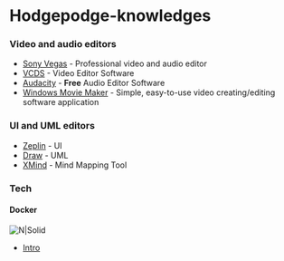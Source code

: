 # Hodgepodge-knowledges

### Video and audio editors

- [Sony Vegas](https://sony-vegas.en.softonic.com) - Professional video and audio editor
- [VCDS](http://www.videosoftdev.com/free-video-editor) - Video Editor Software
- [Audacity](http://www.audacityteam.org) - **Free** Audio Editor Software
- [Windows Movie Maker](https://www.windows-movie-maker.org) - Simple, easy-to-use video creating/editing software application

### UI and UML editors

- [Zeplin](https://zeplin.io) - UI
- [Draw](https://www.draw.io/) - UML
- [XMind](http://www.xmind.net/) - Mind Mapping Tool 

### Tech
#### Docker
![N|Solid](https://www.docker.com/sites/default/files/social/docker_facebook_share.png)
- [Intro](https://habrahabr.ru/post/309556)
